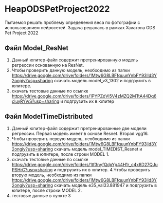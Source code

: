 # HeapODSPetProject2022
Пытаемся решать проблему определения веса по фотографии с использованием нейросетей. 
Задача решалась в рамках Хакатона ODS Pet Project 2022
## Файл Model_ResNet
1. Данный юпитер-файл содержит претренированную модель регрессии основанную на ResNet.
2. Чтобы проверить данную модель, необходимо из папки https://drive.google.com/drive/folders/1Mtw6G8LBFfquunYnbFY93lld3Y2ongiy?usp=sharing скачать модель model_v3_1302 и подгрузить в юпитере.
3. скачать тестовые данные по ссылке https://drive.google.com/drive/folders/1PYPZdVI5V4zMZQ2MTtA44Dq6cluyRYwS?usp=sharing и подгрузить их в юпитер
## Файл ModelTimeDistributed
1. Данный юпитер-файл содержит претренированные две модели регрессии. Первая модель имеет в основе Resnet. Вторая vgg16.
2. Чтобы проверить первую модель, необходимо из папки https://drive.google.com/drive/folders/1Mtw6G8LBFfquunYnbFY93lld3Y2ongiy?usp=sharing скачать модель model_TIMEDIST_Resnet и подгрузить в юпитере, после строки MODEL 1. 
3. скачать тестовые данные по ссылке https://drive.google.com/drive/folders/1tf3nyfQdpYp44H1r_c4x8D27QJuPSHrC?usp=sharing и подгрузить их в юпитер.
4.Чтобы проверить вторую модель, необходимо из папки https://drive.google.com/drive/folders/1Mtw6G8LBFfquunYnbFY93lld3Y2ongiy?usp=sharing скачать модель e35_val33.881947 и подгрузить в юпитере, после строки MODEL 2. 
5. тестовые данные в пункте 3
